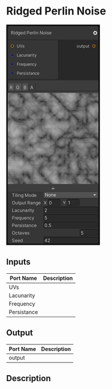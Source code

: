 # Ridged Perlin Noise
![Mixture.RidgedPerlinNoise](../../images/Mixture.RidgedPerlinNoise.png)
## Inputs
Port Name | Description
--- | ---
UVs | 
Lacunarity | 
Frequency | 
Persistance | 

## Output
Port Name | Description
--- | ---
output | 

## Description

